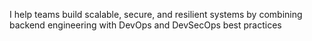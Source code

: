 I help teams build scalable, secure, and resilient systems by combining backend engineering with DevOps and DevSecOps best practices
